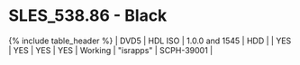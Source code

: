 # SLES_538.86 - Black

{% include table_header %}
| DVD5 | HDL ISO | 1.0.0 and 1545 | HDD |  | YES | YES | YES | YES | Working | "israpps" | SCPH-39001 |  
